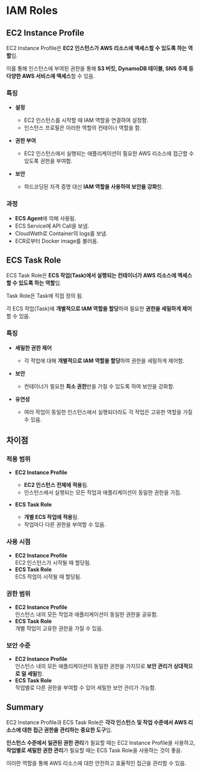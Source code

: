 # IAM Roles

## EC2 Instance Profile

EC2 Instance Profile은 **EC2 인스턴스가 AWS 리소스에 액세스할 수 있도록 하는 역할**임.  

이를 통해 인스턴스에 부여된 권한을 통해 **S3 버킷, DynamoDB 테이블, SNS 주제 등 다양한 AWS 서비스에 액세스**할 수 있음.  

### 특징

* **설정**  
    * EC2 인스턴스를 시작할 때 IAM 역할을 연결하여 설정함.  
    * 인스턴스 프로필은 이러한 역할의 컨테이너 역할을 함.

* **권한 부여**  
    * EC2 인스턴스에서 실행되는 애플리케이션이 필요한 AWS 리소스에 접근할 수 있도록 권한을 부여함.

* **보안**  
    * 하드코딩된 자격 증명 대신 **IAM 역할을 사용하여 보안을 강화**함.

### 과정

* **ECS Agent**에 의해 사용됨.
* ECS Service에 API Call을 보냄.
* CloudWath로 Container의 logs를 보냄.
* ECR로부터 Docker image를 불러옴.

## ECS Task Role

ECS Task Role은 **ECS 작업(Task)에서 실행되는 컨테이너가 AWS 리소스에 액세스할 수 있도록 하는 역할**임.  

Task Role은 Task에 직접 정의 됨.  

각 ECS 작업(Task)에 **개별적으로 IAM 역할을 할당**하여 필요한 **권한을 세밀하게 제어**할 수 있음.

### 특징

* **세밀한 권한 제어**  
    * 각 작업에 대해 **개별적으로 IAM 역할을 할당**하여 권한을 세밀하게 제어함.

* **보안**  
    * 컨테이너가 필요한 **최소 권한**만을 가질 수 있도록 하여 보안을 강화함.

* **유연성**  
    * 여러 작업이 동일한 인스턴스에서 실행되더라도 각 작업은 고유한 역할을 가질 수 있음.

## 차이점

### 적용 범위

* **EC2 Instance Profile**  
    * **EC2 인스턴스 전체에 적용**됨.  
    * 인스턴스에서 실행되는 모든 작업과 애플리케이션이 동일한 권한을 가짐.

* **ECS Task Role**  
    * **개별 ECS 작업에 적용**됨.  
    * 작업마다 다른 권한을 부여할 수 있음.

### 사용 시점

* **EC2 Instance Profile**  
    EC2 인스턴스가 시작될 때 할당됨.
* **ECS Task Role**  
    ECS 작업이 시작될 때 할당됨.

### 권한 범위

* **EC2 Instance Profile**  
    인스턴스 내의 모든 작업과 애플리케이션이 동일한 권한을 공유함.
* **ECS Task Role**  
    개별 작업이 고유한 권한을 가질 수 있음.

### 보안 수준

* **EC2 Instance Profile**  
    인스턴스 내의 모든 애플리케이션이 동일한 권한을 가지므로 **보안 관리가 상대적으로 덜 세밀**함.
* **ECS Task Role**  
    작업별로 다른 권한을 부여할 수 있어 세밀한 보안 관리가 가능함.

## Summary
EC2 Instance Profile과 ECS Task Role은 **각각 인스턴스 및 작업 수준에서 AWS 리소스에 대한 접근 권한을 관리하는 중요한 도구**임.  

**인스턴스 수준에서 일관된 권한 관리**가 필요할 때는 EC2 Instance Profile을 사용하고, **작업별로 세밀한 권한 관리**가 필요할 때는 ECS Task Role을 사용하는 것이 좋음.  

이러한 역할을 통해 AWS 리소스에 대한 안전하고 효율적인 접근을 관리할 수 있음.